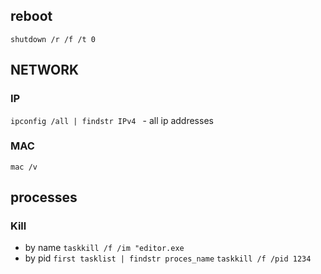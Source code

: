 ## reboot 
`shutdown /r /f /t 0 `


## NETWORK

### IP 
`ipconfig /all | findstr IPv4 `  - all ip addresses 

### MAC
`mac /v`

## processes

### Kill 

* by name `taskkill /f /im "editor.exe` 
* by pid  `first tasklist | findstr proces_name`  `taskkill /f /pid 1234`

